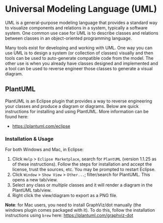 

# Universal Modeling Language (UML)

UML is a general-purpose modeling language that provides a standard way to visualize
components and relations in a system, typically a software system.  One common use
case for UML is to describe classes and relations between classes in an object-oriented
programming language.

Many tools exist for developing and working with UML.  One way you can use UML is
to design a system (or collection of classes) visually and then tools can be used
to auto-generate compatible code from the model.  The other use is when you already
have classes designed and implemented and a tool can be used to reverse engineer
those classes to generate a visual diagram.

## PlantUML

PlantUML is an Eclipse plugin that provides a way to reverse engineering your
classes and produce a diagram or diagrams.  Below are quick instructions for
installing and using PlantUML.  More information can be found here:

* https://plantuml.com/eclipse

### Installation & Usage

For both Windows and Mac, in Eclipse:

1. Click `Help` > `Eclipse Marketplace`, search for `PlantUML` (version 1.1.25
   as of these instructions).  Follow the steps for installation and accept the
   license, trust the sources, etc.  You may be prompted to restart Eclipse.
2. Click `Window` > `Show View` > `Other...`; filter/search for PlantUML.  This
   opens a new tab/view.
3. Select any class or *multiple* classes and it will render a diagram in the
   PlantUML tab/view.
4. Right click the view/diagram to export as a PNG file.

**Note**: for Mac users, you need to install GraphViz/dot manually (the windows
plugin comes packaged with it).  To do this, follow the installation instructions
using `brew` here: https://plantuml.com/graphviz-dot
